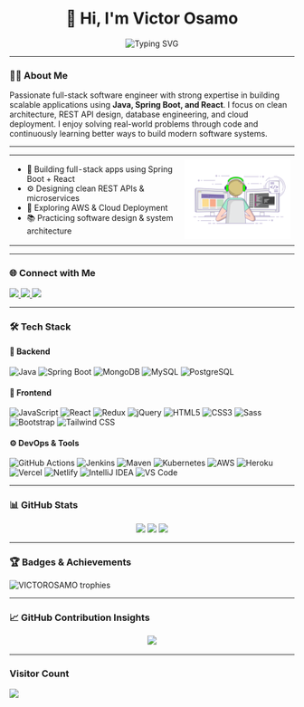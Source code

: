 <h1 align="center">👋 Hi, I'm Victor Osamo</h1>

<p align="center">
  <img src="https://readme-typing-svg.demolab.com?font=Fira+Code&weight=500&size=22&pause=1000&color=2ECC71&center=true&vCenter=true&width=500&lines=Full-stack+Software+Engineer;Spring+Boot+%7C+React+Developer;Problem+Solver+%7C+Tech+Enthusiast" alt="Typing SVG">
</p>

---

### 👨‍💻 About Me

Passionate full-stack software engineer with strong expertise in building scalable applications using **Java, Spring Boot, and React**. I focus on clean architecture, REST API design, database engineering, and cloud deployment. I enjoy solving real-world problems through code and continuously learning better ways to build modern software systems.

---

<table>
  <tr>
    <td width="60%">
      <ul>
        <li>🔭 Building full-stack apps using Spring Boot + React</li>
        <li>⚙️ Designing clean REST APIs & microservices</li>
        <li>🚀 Exploring AWS & Cloud Deployment</li>
        <li>📚 Practicing software design & system architecture</li>
      </ul>
    </td>
    <td width="40%" align="center">
      <img src="https://raw.githubusercontent.com/devSouvik/devSouvik/master/gif3.gif" width="350"/>
    </td>
  </tr>
</table>

---

### 🌐 Connect with Me
<p align="left">
  <a href="[https://linkedin.com/in/yourprofile](https://www.linkedin.com/in/osamo-victor-069918351/)" target="_blank">
    <img src="https://img.shields.io/badge/LinkedIn-0A66C2?style=for-the-badge&logo=linkedin&logoColor=white"/>
  </a>
  <a href="mailto:osamovictor2018@gmail.com">
    <img src="https://img.shields.io/badge/Email-D14836?style=for-the-badge&logo=gmail&logoColor=white"/>
  </a>
  <a href="https://twitter.com/yourhandle" target="_blank">
    <img src="https://img.shields.io/badge/Twitter-1DA1F2?style=for-the-badge&logo=twitter&logoColor=white"/>
  </a>
</p>

---

### 🛠️ Tech Stack


#### 🚀 Backend
![Java](https://img.shields.io/badge/Java-007396?style=for-the-badge&logo=java&logoColor=white)
![Spring Boot](https://img.shields.io/badge/SpringBoot-6DB33F?style=for-the-badge&logo=springboot&logoColor=white)
![MongoDB](https://img.shields.io/badge/MongoDB-4EA94B?style=for-the-badge&logo=mongodb&logoColor=white)
![MySQL](https://img.shields.io/badge/MySQL-4479A1?style=for-the-badge&logo=mysql&logoColor=white)
![PostgreSQL](https://img.shields.io/badge/PostgreSQL-316192?style=for-the-badge&logo=postgresql&logoColor=white)


#### 🎨 Frontend
![JavaScript](https://img.shields.io/badge/JavaScript-F7DF1E?style=for-the-badge&logo=javascript&logoColor=black)
![React](https://img.shields.io/badge/React-61DAFB?style=for-the-badge&logo=react&logoColor=black)
![Redux](https://img.shields.io/badge/Redux-764ABC?style=for-the-badge&logo=redux&logoColor=white)
![jQuery](https://img.shields.io/badge/jQuery-0769AD?style=for-the-badge&logo=jquery&logoColor=white)
![HTML5](https://img.shields.io/badge/HTML5-E34F26?style=for-the-badge&logo=html5&logoColor=white)
![CSS3](https://img.shields.io/badge/CSS3-1572B6?style=for-the-badge&logo=css3&logoColor=white)
![Sass](https://img.shields.io/badge/Sass-CC6699?style=for-the-badge&logo=sass&logoColor=white)
![Bootstrap](https://img.shields.io/badge/Bootstrap-7952B3?style=for-the-badge&logo=bootstrap&logoColor=white)
![Tailwind CSS](https://img.shields.io/badge/TailwindCSS-38B2AC?style=for-the-badge&logo=tailwindcss&logoColor=white)


#### ⚙️ DevOps & Tools
![GitHub Actions](https://img.shields.io/badge/GitHub%20Actions-2088FF?style=for-the-badge&logo=githubactions&logoColor=white)
![Jenkins](https://img.shields.io/badge/Jenkins-D24939?style=for-the-badge&logo=jenkins&logoColor=white)
![Maven](https://img.shields.io/badge/Maven-C71A36?style=for-the-badge&logo=apachemaven&logoColor=white)
![Kubernetes](https://img.shields.io/badge/Kubernetes-326CE5?style=for-the-badge&logo=kubernetes&logoColor=white)
![AWS](https://img.shields.io/badge/AWS-FF9900?style=for-the-badge&logo=amazonaws&logoColor=white)
![Heroku](https://img.shields.io/badge/Heroku-430098?style=for-the-badge&logo=heroku&logoColor=white)
![Vercel](https://img.shields.io/badge/Vercel-000000?style=for-the-badge&logo=vercel&logoColor=white)
![Netlify](https://img.shields.io/badge/Netlify-00C7B7?style=for-the-badge&logo=netlify&logoColor=white)
![IntelliJ IDEA](https://img.shields.io/badge/IntelliJIDEA-000000?style=for-the-badge&logo=intellijidea&logoColor=white)
![VS Code](https://img.shields.io/badge/VS%20Code-0078D4?style=for-the-badge&logo=visualstudiocode&logoColor=white)


---

### 📊 GitHub Stats

<p align="center">
  <img height="180em" src="https://github-readme-streak-stats.herokuapp.com/?user=VICTOROSAMO&theme=maroongold"/>
  <img height="180em" src="https://github-readme-stats.vercel.app/api?username=VICTOROSAMO&show_icons=true&theme=maroongold"/>
  <img height="180em" src="https://github-readme-stats.vercel.app/api/top-langs/?username=VICTOROSAMO&layout=compact&theme=maroongold&card_width=320"/>
</p>


---

### 🏆 Badges & Achievements

<p> <img src="https://github-profile-trophy.vercel.app/?username=VICTOROSAMO&theme=tokyonight&margin-w=10&margin-h=10&no-frame=true" alt="VICTOROSAMO trophies" />

---
### 📈 GitHub Contribution Insights
<p align="center">
  <img src="https://github-profile-summary-cards.vercel.app/api/cards/profile-details?username=victorosamo&theme=github_dark" />
</p>

---


### Visitor Count
<p>
  <img src="https://komarev.com/ghpvc/?username=VICTOROSAMO&label=Profile%20views&color=800000&style=flat" />
</p>






